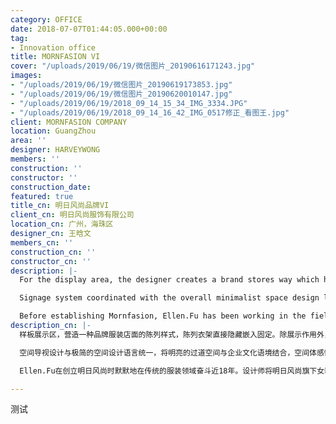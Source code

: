 ```yaml
---
category: OFFICE
date: 2018-07-07T01:44:05.000+00:00
tag:
- Innovation office
title: MORNFASION VI
cover: "/uploads/2019/06/19/微信图片_20190616171243.jpg"
images:
- "/uploads/2019/06/19/微信图片_20190619173853.jpg"
- "/uploads/2019/06/19/微信图片_20190620010147.jpg"
- "/uploads/2019/06/19/2018_09_14_15_34_IMG_3334.JPG"
- "/uploads/2019/06/19/2018_09_14_16_42_IMG_0517修正_看图王.jpg"
client: MORNFASION COMPANY
location: GuangZhou
area: ''
designer: HARVEYWONG
members: ''
construction: ''
constructor: ''
construction_date: 
featured: true
title_cn: 明日风尚品牌VI
client_cn: 明日风尚服饰有限公司
location_cn: 广州，海珠区
designer_cn: 王晗文
members_cn: ''
construction_cn: ''
constructor_cn: ''
description: |-
  For the display area, the designer creates a brand stores way which hides the hanger for implant fixation. In addition to the display function, it is convenient to communicate with customers during the meeting or live broadcasting.

  Signage system coordinated with the overall minimalist space design language, the corridor space coordinated with the cultural context of the company, creates an inspiring space with pleasant atmosphere.

  Before establishing Mornfasion, Ellen.Fu has been working in the field of traditional clothing for nearly 18 years. The designer puts SMILEGIRL, the women's clothing sub-brand of Mornfasion, into the office space and turn it SMILEGIRL CLUB, which combined with the shelves of fashion magazines. It can be used for live broadcast or scene shooting at the same time, and meet multiple needs such as leisure use or standing office.
description_cn: |-
  样板展示区，营造一种品牌服装店面的陈列样式，陈列衣架直接隐藏嵌入固定。除展示作用外，方便在会议或直播的过程中，直接将服装与客户或受众沟通。

  空间导视设计与极简的空间设计语言统一，将明亮的过道空间与企业文化语境结合，空间体感愉悦，并激励人心。

  Ellen.Fu在创立明日风尚时默默地在传统的服装领域奋斗近18年。设计师将明日风尚旗下女装子品牌SMILEGIRL巧妙植入空间，变身SMILEGIRL CLUB。与时尚杂志书架结合，可供直播或场景拍摄同时，又达到休闲、或站立办公多重需求。

---
```

测试